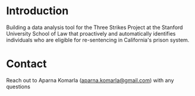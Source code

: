 # Introduction

Building a data analysis tool for the Three Strikes Project at the Stanford University School of Law that proactively and automatically identifies individuals who are eligible for re-sentencing in California's prison system.

# Contact

Reach out to Aparna Komarla (aparna.komarla@gmail.com) with any questions
 
